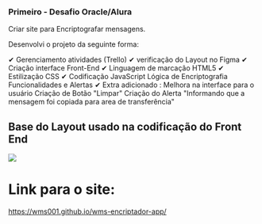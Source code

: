 ### Primeiro -  Desafio Oracle/Alura 

Criar site para Encriptografar mensagens. 

Desenvolvi o projeto da seguinte forma:

✔ Gerenciamento atividades (Trello)
✔ verificação do Layout no Figma 
✔ Criação interface Front-End 
✔ Linguagem de marcação HTML5
✔ Estilização CSS 
✔ Codificação JavaScript 
        Lógica de Encriptografia
        Funcionalidades e Alertas
✔ Extra adicionado :
        Melhora na interface para o usuário 
        Criação de Botão "Limpar" 
        Criação do Alerta "Informando que a mensagem foi copiada para area de transferência"
        
        
## Base do Layout usado na codificação do Front End

<img src="https://github.com/wms001/wms-encriptador-app/blob/main/img/Layout_Encript.JPG">

# Link para o site: 
     

https://wms001.github.io/wms-encriptador-app/
    
        
        
        
        

     
     

